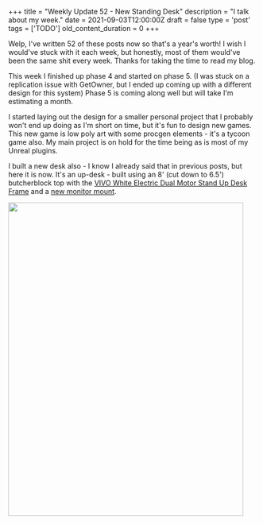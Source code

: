 
+++
title = "Weekly Update 52 - New Standing Desk"
description = "I talk about my week."
date = 2021-09-03T12:00:00Z
draft = false
type = 'post'
tags = ['TODO']
old_content_duration = 0
+++

<p>Welp, I've written 52 of these posts now so that's a year's worth! I wish I would've stuck with it each week, but honestly, most of them would've been the same shit every week. Thanks for taking the time to read my blog.</p>
<p>This week I finished up phase 4 and started on phase 5. (I was stuck on a replication issue with GetOwner, but I ended up coming up with a different design for this system) Phase 5 is coming along well but will take I'm estimating a month.</p>
<p>I started laying out the design for a smaller personal project that I probably won't end up doing as I'm short on time, but it's fun to design new games. This new game is low poly art with some procgen elements - it's a tycoon game also. My main project is on hold for the time being as is most of my Unreal plugins.</p>
<p>I built a new desk also - I know I already said that in previous posts, but here it is now. It's an up-desk - built using an 8' (cut down to 6.5') butcherblock top with the <a href="https://www.amazon.com/gp/product/B07H46VYRH" target="_blank" rel="noopener">VIVO White Electric Dual Motor Stand Up Desk Frame</a> and a <a href="https://www.amazon.com/gp/product/B086WR9P86" target="_blank" rel="noopener">new monitor mount</a>.</p>
<p><a href="https://files.trdwll.net/2021/09/new_desk.png" target="_blank" rel="noopener"><img src="https://files.trdwll.net/2021/09/new_desk.png" alt="" width="473" height="631" /></a></p>
    
